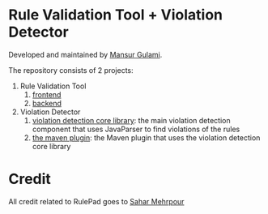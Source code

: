 # Rule Validation Tool + Violation Detector

Developed and maintained by [Mansur Gulami](https://github.com/MensurOwary).

The repository consists of 2 projects:

1. Rule Validation Tool
    1. [frontend](./ui/frontend/)
    2. [backend](./ui/backend)
2. Violation Detector
    1. [violation detection core library](./violation-detector/violation-detection): the main violation detection component that uses JavaParser to find violations of the rules
    2. [the maven plugin](./violation-detector/violation-detector-maven-plugin): the Maven plugin that uses the violation detection core library


# Credit
All credit related to RulePad goes to [Sahar Mehrpour](https://github.com/SaharMehrpour)